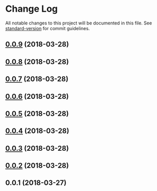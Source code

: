 # Change Log

All notable changes to this project will be documented in this file. See [standard-version](https://github.com/conventional-changelog/standard-version) for commit guidelines.

<a name="0.0.9"></a>
## [0.0.9](https://github.com/jeremybyu/asyncastar/compare/v0.0.8...v0.0.9) (2018-03-28)



<a name="0.0.8"></a>
## [0.0.8](https://github.com/jeremybyu/asyncastar/compare/v0.0.7...v0.0.8) (2018-03-28)



<a name="0.0.7"></a>
## [0.0.7](https://github.com/jeremybyu/asyncastar/compare/v0.0.6...v0.0.7) (2018-03-28)



<a name="0.0.6"></a>
## [0.0.6](https://github.com/jeremybyu/asyncastar/compare/v0.0.5...v0.0.6) (2018-03-28)



<a name="0.0.5"></a>
## [0.0.5](https://github.com/jeremybyu/asyncastar/compare/v0.0.4...v0.0.5) (2018-03-28)



<a name="0.0.4"></a>
## [0.0.4](https://github.com/jeremybyu/asyncastar/compare/v0.0.3...v0.0.4) (2018-03-28)



<a name="0.0.3"></a>
## [0.0.3](https://github.com/jeremybyu/asyncastar/compare/v0.0.2...v0.0.3) (2018-03-28)



<a name="0.0.2"></a>
## [0.0.2](https://github.com/jeremybyu/asyncastar/compare/v0.0.1...v0.0.2) (2018-03-28)



<a name="0.0.1"></a>
## 0.0.1 (2018-03-27)
